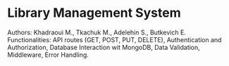 # Library Management System
Authors: Khadraoui M., Tkachuk M., Adelehin S., Butkevich E. 
Functionalities: API routes (GET, POST, PUT, DELETE), Authentication and Authorization, Database Interaction wit MongoDB, Data Validation, Middleware, Error Handling.
